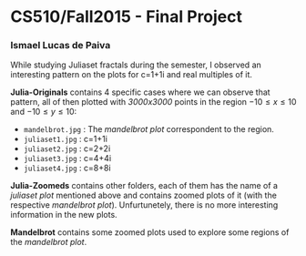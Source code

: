 # CS510/Fall2015 - Final Project

### Ismael Lucas de Paiva

While studying Juliaset fractals during the semester, I observed an interesting pattern on the plots for c=1+1i and real multiples of it.

**Julia-Originals** contains 4 specific cases where we can observe that pattern, all of then plotted with *3000x3000* points in the region $-10\leqslant x\leqslant 10$ and $-10\leqslant y\leqslant 10$:

* `mandelbrot.jpg` : The *mandelbrot plot* correspondent to the region.
* `juliaset1.jpg` : c=1+1i
* `juliaset2.jpg` : c=2+2i
* `juliaset3.jpg` : c=4+4i
* `juliaset4.jpg` : c=8+8i

**Julia-Zoomeds** contains other folders, each of them has the name of a *juliaset plot* mentioned above and contains zoomed plots of it (with the respective *mandelbrot plot*). Unfurtunetely, there is no more interesting information in the new plots.

**Mandelbrot** contains some zoomed plots used to explore some regions of the *mandelbrot plot*.
